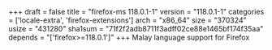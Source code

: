 +++
draft = false
title = "firefox-ms 118.0.1-1"
version = "118.0.1-1"
categories = ['locale-extra', 'firefox-extensions']
arch = "x86_64"
size = "370324"
usize = "431280"
sha1sum = "71f2f2adb8711f3adff02ce88e1465bf174f35aa"
depends = "['firefox>=118.0.1']"
+++
Malay language support for Firefox